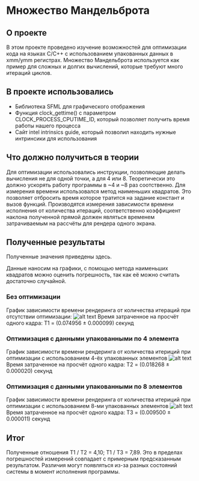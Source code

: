 # Множество Мандельброта

## О проекте

В этом проекте проведено изучение возможностей для оптимизации кода на языках C/C++ с использованием упакованных данных в xmm/ymm регистрах. Множество Мандельброта используется как пример для сложных и долгих вычислений, которые требуют много итераций циклов.

## В проекте использовались

- Библиотека SFML для графического отображения
- Функция clock_gettime() с параметром CLOCK_PROCESS_CPUTIME_ID, который позволяет получить время работы нашего процесса
- Сайт intel intrinsics guide, который позволил находить нужные интринсики для использования

## Что должно получиться в теории

Для оптимизации использовались инструкции, позволяющие делать вычисления не для одной точки, а для 4 или 8. Теоретически это должно ускорять работу программы в ~4 и ~8 раз соотственно. Для измерения времени использовался метод наименьших квадратов. Это позволяет отбросить время которое тратится на задание констант и вызов функций. Производятся измерения зависимости времени исполнения от количества итераций, соответственно коэффициент наклона полученной прямой должен являться временем затрачиваемым на рассчёты для рендера одного экрана.

## Полученные результаты

Полученные значения приведены здесь.

Данные наносим на графики, с помощью метода наименьших квадратов можно оценить погрешность, так как её можно считать достаточно случайной.

### Без оптимизации
График зависимости времени рендеринга от количества итераций при отсутствии оптимизации:
![alt text](https://raw.githubusercontent.com/artemneskorodov/Mandelbrot/3dd94e5f8ad5876d68269f2d1b6581e864cfda2e/desmos-graph.png.png)
Время затраченное на просчёт одного кадра: T1 = (0.074956 ± 0.000099) секунд
### Оптимизация с данными упакованными по 4 элемента
График зависимости времени рендеринга от количества итериций при оптимизации с использованием 4-ёх упакованных элементов
![alt text](https://raw.githubusercontent.com/artemneskorodov/Mandelbrot/3dd94e5f8ad5876d68269f2d1b6581e864cfda2e/desmos-graph-2.png.png)
Время затраченное на просчёт одного кадра: T2 = (0.018268 ± 0.000020) секунд
### Оптимизация с данными упакованными по 8 элементов
График зависимости времени рендеринга от количества итериций при оптимизации с использованием 8-ми упакованных элементов
![alt text](https://raw.githubusercontent.com/artemneskorodov/Mandelbrot/3dd94e5f8ad5876d68269f2d1b6581e864cfda2e/desmos-graph-3.png.png)
Время затраченное на просчёт одного кадра: T3 = (0.009500 ± 0.000011) секунд


## Итог
Полученные отношения T1 / T2 = 4,10; T1 / T3 = 7,89. Это в пределах погрешностей измерений совпадает с примерным предсказанным результатом. Различия могут появляться из-за разных состояний системы в момент исполнения программы.


